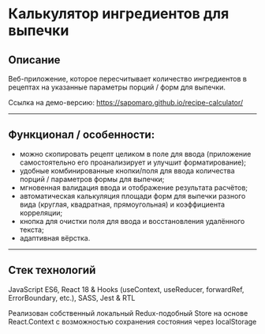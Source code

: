 # Калькулятор ингредиентов для выпечки

## Описание

Веб-приложение, которое пересчитывает количество ингредиентов в рецептах на указанные параметры порций / форм для выпечки.

Ссылка на демо-версию: https://sapomaro.github.io/recipe-calculator/

---

## Функционал / особенности:

- можно скопировать рецепт целиком в поле для ввода (приложение самостоятельно его проанализирует и улучшит форматирование);
- удобные комбинированные кнопки/поля для ввода количества порций / параметров формы для выпечки;
- мгновенная валидация ввода и отображение результата расчётов;
- автоматическая калькуляция площади форм для выпечки разного вида (круглая, квадратная, прямоугольная) и коэффициента корреляции;
- кнопка для очистки поля для ввода и восстановления удалённого текста;
- адаптивная вёрстка.

---

## Стек технологий

JavaScript ES6, React 18 & Hooks (useContext, useReducer, forwardRef, ErrorBoundary, etc.), SASS, Jest & RTL

Реализован собственный локальный Redux-подобный Store на основе React.Context с возможностью сохранения состояния через localStorage
